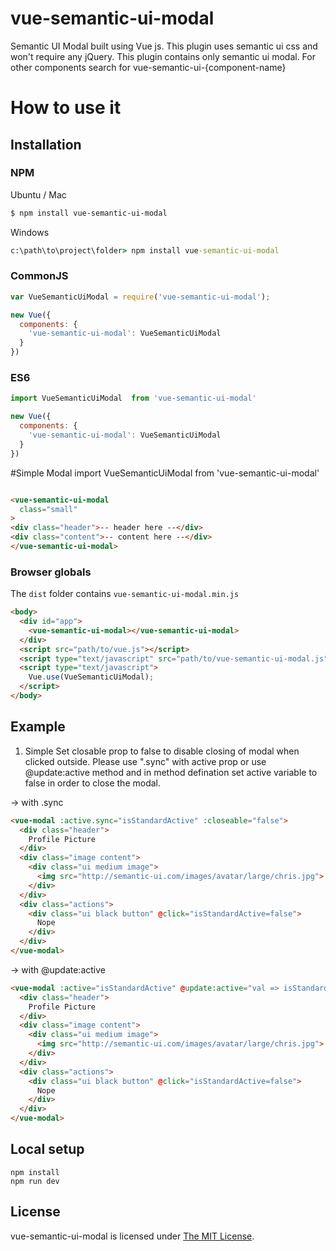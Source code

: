 
# vue-semantic-ui-modal
Semantic UI Modal built using Vue js. This plugin uses semantic ui css and won't require any jQuery. This plugin contains only semantic ui modal. For other components search for vue-semantic-ui-{component-name}

# How to use it

## Installation

### NPM
Ubuntu / Mac
```bash
$ npm install vue-semantic-ui-modal
```
Windows
```cmd
c:\path\to\project\folder> npm install vue-semantic-ui-modal
```

### CommonJS
```js
var VueSemanticUiModal = require('vue-semantic-ui-modal');

new Vue({
  components: {
    'vue-semantic-ui-modal': VueSemanticUiModal
  }
})
```

### ES6
```js
import VueSemanticUiModal  from 'vue-semantic-ui-modal'

new Vue({
  components: {
    'vue-semantic-ui-modal': VueSemanticUiModal
  }
})
```

#Simple Modal
import VueSemanticUiModal from 'vue-semantic-ui-modal'
```html

<vue-semantic-ui-modal 
  class="small" 
>
<div class="header">-- header here --</div>
<div class="content">-- content here --</div>
</vue-semantic-ui-modal>
```

### Browser globals
The `dist` folder contains `vue-semantic-ui-modal.min.js`

```html
<body>
  <div id="app">
    <vue-semantic-ui-modal></vue-semantic-ui-modal>
  </div>
  <script src="path/to/vue.js"></script>
  <script type="text/javascript" src="path/to/vue-semantic-ui-modal.js"></script>
  <script type="text/javascript">
    Vue.use(VueSemanticUiModal);
  </script>
</body>
```
## Example
1. Simple
Set closable prop to false to disable closing of modal when clicked outside.
Please use ".sync" with active prop or use @update:active method and in method defination set active variable to false in order to close the modal.

-> with .sync
```html
<vue-modal :active.sync="isStandardActive" :closeable="false">
  <div class="header">
    Profile Picture
  </div>
  <div class="image content">
    <div class="ui medium image">
      <img src="http://semantic-ui.com/images/avatar/large/chris.jpg">
    </div>
  </div>
  <div class="actions">
    <div class="ui black button" @click="isStandardActive=false">
      Nope
    </div>
  </div>
</vue-modal>
```

-> with @update:active
```html
<vue-modal :active="isStandardActive" @update:active="val => isStandardActive = val" :closeable="false">
  <div class="header">
    Profile Picture
  </div>
  <div class="image content">
    <div class="ui medium image">
      <img src="http://semantic-ui.com/images/avatar/large/chris.jpg">
    </div>
  </div>
  <div class="actions">
    <div class="ui black button" @click="isStandardActive=false">
      Nope
    </div>
  </div>
</vue-modal>
```

## Local setup

```
npm install
npm run dev
```

## License

vue-semantic-ui-modal is licensed under [The MIT License](LICENSE).

